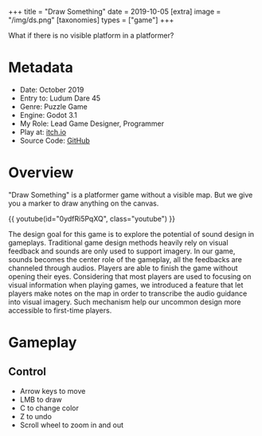 +++
title = "Draw Something"
date = 2019-10-05
[extra]
image = "/img/ds.png"
[taxonomies]
types = ["game"]
+++

What if there is no visible platform in a platformer?
<!-- more -->
# Metadata
- Date: October 2019
- Entry to: Ludum Dare 45
- Genre: Puzzle Game
- Engine: Godot 3.1
- My Role: Lead Game Designer, Programmer
- Play at: [itch.io](https://igaryhe.itch.io/ds)
- Source Code: [GitHub](https://github.com/igaryhe/LD45)

# Overview
"Draw Something" is a platformer game without a visible map. But we give you a marker to draw anything on the canvas. 

{{ youtube(id="0ydfRi5PqXQ", class="youtube") }}

The design goal for this game is to explore the potential of sound design in gameplays. Traditional game design methods heavily rely on visual feedback and sounds are only used to support imagery. In our game, sounds becomes the center role of the gameplay, all the feedbacks are channeled through audios. Players are able to finish the game without opening their eyes. Considering that most players are used to focusing on visual information when playing games, we introduced a feature that let players make notes on the map in order to transcribe the audio guidance into visual imagery. Such mechanism help our uncommon design more accessible to first-time players.

# Gameplay
## Control
- Arrow keys to move
- LMB to draw
- C to change color
- Z to undo
- Scroll wheel to zoom in and out
